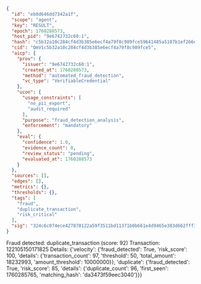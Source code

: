 ```json
{
  "id": "eb8d646dd7342a1f",
  "scope": "agent",
  "key": "RESULT",
  "epoch": 1760288573,
  "host_pid": "9e6742732c60:1",
  "hash": "c5b32a10c284cf4d3b385e6ecf4a79f8c989fce59641485a5107b1ef266e16d6",
  "cid": "QmV1c5b32a10c284cf4d3b385e6ecf4a79f8c989fce5",
  "aicp": {
    "prov": {
      "issuer": "9e6742732c60:1",
      "created_at": 1760288573,
      "method": "automated_fraud_detection",
      "vc_type": "VerifiableCredential"
    },
    "ucon": {
      "usage_constraints": [
        "no_pii_export",
        "audit_required"
      ],
      "purpose": "fraud_detection_analysis",
      "enforcement": "mandatory"
    },
    "eval": {
      "confidence": 1.0,
      "evidence_count": 0,
      "review_status": "pending",
      "evaluated_at": 1760288573
    }
  },
  "sources": [],
  "edges": [],
  "metrics": {},
  "thresholds": {},
  "tags": [
    "fraud",
    "duplicate_transaction",
    "risk_critical"
  ],
  "sig": "324c6c074ece427870122a59f3511bd11371b0b661e4d9465e383d662fff306d"
}
```

Fraud detected: duplicate_transaction (score: 92)
Transaction: 122105150171825
Details: {'velocity': {'fraud_detected': True, 'risk_score': 100, 'details': {'transaction_count': 97, 'threshold': 50, 'total_amount': 18232993, 'amount_threshold': 10000000}}, 'duplicate': {'fraud_detected': True, 'risk_score': 85, 'details': {'duplicate_count': 96, 'first_seen': 1760285765, 'matching_hash': 'da3473f59eec3040'}}}